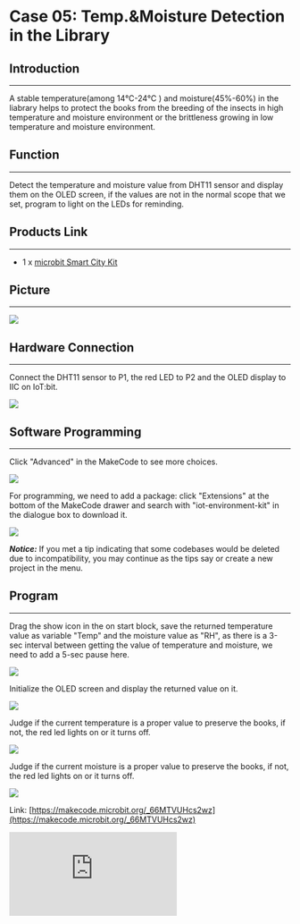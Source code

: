 ﻿# Case 05: Temp.&Moisture Detection in the Library


##  Introduction
---

A stable temperature(among 14℃-24℃ ) and moisture(45%-60%) in the liabrary helps to protect the books from the breeding of the insects in high temperature and moisture environment or the brittleness growing in low temperature and moisture environment.

##  Function

---

Detect the temperature and moisture value from DHT11 sensor and display them on the OLED screen, if the values are not in the normal scope that we set, program to light on the LEDs for reminding.

## Products Link
---
- 1 x [microbit Smart City Kit](https://shop.elecfreaks.com/products/elecfreaks-micro-bit-smart-city-kit-without-micro-bit-board?_pos=1&_sid=ce30b50b6&_ss=r)

## Picture
---
![](https://wiki-media-ef.oss-cn-hongkong.aliyuncs.com/i18n/en/docusaurus-plugin-content-docs/current/microbit/wisdom-life/microbit-smart-city-kit/images/microbit-Smart-City-Kit-case-01-02.png)

## Hardware Connection
---

Connect the DHT11 sensor to P1,  the red LED to P2 and the OLED display to IIC on IoT:bit.

![](https://wiki-media-ef.oss-cn-hongkong.aliyuncs.com/i18n/en/docusaurus-plugin-content-docs/current/microbit/wisdom-life/microbit-smart-city-kit/images/microbit-Smart-City-Kit-case-05-03.png)

## Software Programming

---

Click "Advanced" in the MakeCode to see more choices.

![](https://wiki-media-ef.oss-cn-hongkong.aliyuncs.com/i18n/en/docusaurus-plugin-content-docs/current/microbit/wisdom-life/microbit-smart-city-kit/images/microbit-Smart-City-Kit-case-01-04.png)

For programming, we need to add a package: click "Extensions" at the bottom of the MakeCode drawer and search with "iot-environment-kit" in the dialogue box to download it.

![](https://wiki-media-ef.oss-cn-hongkong.aliyuncs.com/i18n/en/docusaurus-plugin-content-docs/current/microbit/wisdom-life/microbit-smart-city-kit/images/microbit-Smart-City-Kit-case-01-05.png)


***Notice:*** If you met a tip indicating that some codebases would be deleted due to incompatibility, you may continue as the tips say or create a new project in the menu.

## Program
---

Drag the show icon in the on start block, save the returned temperature value as variable "Temp" and the moisture value as "RH", as there is a 3-sec interval between getting the value of temperature and moisture, we need to add a 5-sec pause here.

![](https://wiki-media-ef.oss-cn-hongkong.aliyuncs.com/i18n/en/docusaurus-plugin-content-docs/current/microbit/wisdom-life/microbit-smart-city-kit/images/microbit-Smart-City-Kit-case-05-07.png)

Initialize the OLED screen and display the returned value on it.

![](https://wiki-media-ef.oss-cn-hongkong.aliyuncs.com/i18n/en/docusaurus-plugin-content-docs/current/microbit/wisdom-life/microbit-smart-city-kit/images/microbit-Smart-City-Kit-case-05-08.png)

Judge if the current temperature is a proper value to preserve the books, if not, the red led lights on or it turns off.

![](https://wiki-media-ef.oss-cn-hongkong.aliyuncs.com/i18n/en/docusaurus-plugin-content-docs/current/microbit/wisdom-life/microbit-smart-city-kit/images/microbit-Smart-City-Kit-case-05-09.png)

Judge if the current moisture is a proper value to preserve the books, if not, the red led lights on or it turns off.

![](https://wiki-media-ef.oss-cn-hongkong.aliyuncs.com/i18n/en/docusaurus-plugin-content-docs/current/microbit/wisdom-life/microbit-smart-city-kit/images/microbit-Smart-City-Kit-case-05-10.png)

Link: [https://makecode.microbit.org/_66MTVUHcs2wz](https://makecode.microbit.org/_66MTVUHcs2wz)

<div
    style={{
        position: 'relative',
        paddingBottom: '60%',
        overflow: 'hidden',
    }}
>
    <iframe
        src="https://makecode.microbit.org/_66MTVUHcs2wz"
        frameborder="0"
        sandbox="allow-popups allow-forms allow-scripts allow-same-origin"
        style={{
            position: 'absolute',
            width: '100%',
            height: '100%',
        }}
    />
</div>


## Result
---
- The current temperature and moisture values display on the OLED screen, if they are in the proper scopes, the red led turns off or it turns on.
